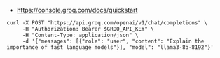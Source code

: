 
* https://console.groq.com/docs/quickstart

```
curl -X POST "https://api.groq.com/openai/v1/chat/completions" \
     -H "Authorization: Bearer $GROQ_API_KEY" \
     -H "Content-Type: application/json" \
     -d '{"messages": [{"role": "user", "content": "Explain the importance of fast language models"}], "model": "llama3-8b-8192"}'
```
